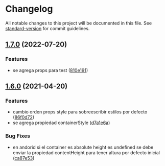 # Changelog

All notable changes to this project will be documented in this file. See [standard-version](https://github.com/conventional-changelog/standard-version) for commit guidelines.

## [1.7.0](http://bitbucket.bch.bancodechile.cl:7990/projects/INVA/repos/react-native-collapsible/compare/commits?targetBranch=refs%2Ftags%2Fv1.6.0&sourceBranch=refs%2Ftags%2Fv1.7.0&targetRepoId=5999) (2022-07-20)


### Features

* se agrega props para test ([810e191](http://bitbucket.bch.bancodechile.cl:7990/projects/INVA/repos/react-native-collapsible/commits/810e19148362b42cc6c879e81f6923d19a8655d3))

## [1.6.0](http://bitbucket.bch.bancodechile.cl:7990/projects/INVA/repos/react-native-collapsible/compare/commits?targetBranch=refs%2Ftags%2Fv1.5.2&sourceBranch=refs%2Ftags%2Fv1.6.0&targetRepoId=5999) (2021-04-20)


### Features

* cambio orden props style para sobreescribir estilos por defecto ([86f0d72](http://bitbucket.bch.bancodechile.cl:7990/projects/INVA/repos/react-native-collapsible/commits/86f0d720233912850a3c6f6585179e6dd2cecf47))
* se agrega propiedad containerStyle ([d7a1e6a](http://bitbucket.bch.bancodechile.cl:7990/projects/INVA/repos/react-native-collapsible/commits/d7a1e6a12537db424a5722ac49422867427b6a96))


### Bug Fixes

* en andorid si el container es absolute height es undefined se debe enviar la propiedad contentHeight para tener altura por defecto inicial ([ca87e53](http://bitbucket.bch.bancodechile.cl:7990/projects/INVA/repos/react-native-collapsible/commits/ca87e532cf0a5a258588e4b711b9e40d37f72437))
